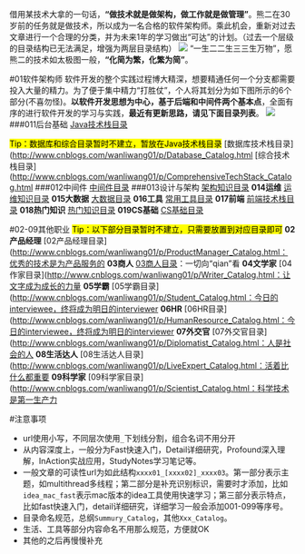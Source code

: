 借用某技术大拿的一句话，**“做技术就是做架构，做工作就是做管理”**。熊二在30岁前的任务就是做技术，所以成为一名合格的软件架构师。乘此机会，重新对过去文章进行一个合理的分类，并为未来1年的学习做出“可达”的计划。（过去一个层级的目录结构已无法满足，增强为两层目录结构）
![](http://images2017.cnblogs.com/blog/636325/201708/636325-20170807193341112-1658362109.png)
“一生二二生三三生万物”，愿熊二的技术如太极图一般，**“化简为繁，化繁为简”**。

#01软件架构师
软件开发的整个实践过程博大精深，想要精通任何一个分支都需要投入大量的精力。为了便于集中精力“打胜仗”，个人将其划分为如下图所示的6个部分(不喜勿怪)。**以软件开发思想为中心，基于后端和中间件两个基本点**，全面有序的进行软件开发的学习与实践，**最近有更新思路，请见下面目录列表**。
![](http://images2017.cnblogs.com/blog/636325/201708/636325-20170807193352627-583088541.png)
###011后台基础
[Java技术栈目录](http://www.cnblogs.com/wanliwang01/p/Java_Catalog.html)

<mark>Tip：数据库和综合目录暂时不建立，暂放在Java技术栈目录</mark>
[数据库技术栈目录](http://www.cnblogs.com/wanliwang01/p/Database_Catalog.html
[综合技术栈目录](http://www.cnblogs.com/wanliwang01/p/ComprehensiveTechStack_Catalog.html
###012中间件 
[中间件目录](http://www.cnblogs.com/wanliwang01/p/Middleware_Catalog.html)
###013设计与架构 
[架构知识目录](http://www.cnblogs.com/wanliwang01/p/Architect_Catalog.html)
**014运维** [运维知识目录](http://www.cnblogs.com/wanliwang01/p/DevOps_Catalog.html)
**015大数据** [大数据目录](http://www.cnblogs.com/wanliwang01/p/BigData_Catalog.html)
**016工具** [常用工具目录](http://www.cnblogs.com/wanliwang01/p/Tool_Catalog.html)
**017前端** [前端技术栈目录](http://www.cnblogs.com/wanliwang01/p/Frontend_Catalog.html)
**018热门知识** [热门知识目录](http://www.cnblogs.com/wanliwang01/p/HotPointTech_Catalog.html)
**019CS基础** [CS基础目录](http://www.cnblogs.com/wanliwang01/p/ComputerScience_Catalog.html)

#02-09其他职业
<mark>Tip：以下部分目录暂时不建立，只需要放置到对应目录即可</mark>
**02产品经理**  [02产品经理目录](http://www.cnblogs.com/wanliwang01/p/ProductManager_Catalog.html：优秀的技术是为产品服务的
**03商人**  [03商人目录](http://www.cnblogs.com/wanliwang01/p/Businessman_Catalog.htm)：一切向“qian”看
**04文学家**  [04作家目录](http://www.cnblogs.com/wanliwang01/p/Writer_Catalog.html：让文字成为成长的力量
**05学霸**  [05学霸目录](http://www.cnblogs.com/wanliwang01/p/Student_Catalog.html：今日的interviewee，终将成为明日的interviewer
**06HR**  [06HR目录](http://www.cnblogs.com/wanliwang01/p/HumanResource_Catalog.html：今日的interviewee，终将成为明日的interviewer
**07外交官**  [07外交官目录](http://www.cnblogs.com/wanliwang01/p/Diplomatist_Catalog.html：人是社会的人
**08生活达人**  [08生活达人目录](http://www.cnblogs.com/wanliwang01/p/LiveExpert_Catalog.html：活着比什么都重要
**09科学家**  [09科学家目录](http://www.cnblogs.com/wanliwang01/p/Scientist_Catalog.html：科学技术是第一生产力

#注意事项
* url使用小写，不同层次使用`_`下划线分割，组合名词不用分开
* 从内容深度上，一般分为Fast快速入门，Detail详细研究，Profound深入理解，InAction实战应用，StudyNotes学习笔记等。
* 一般文章的可读性url为如此结构`xxxx01_[xxxx02]_xxxx03`。第一部分表示主题，如multithread多线程；第二部分是补充识别标识，需要时才添加，比如`idea_mac_fast`表示mac版本的idea工具使用快速学习；第三部分表示特点，比如fast快速入门，detail详细研究，详细学习一般会添加001-099等序号。
* 目录命名规范，总纲`Summury_Catalog`，其他`Xxx_Catalog`。
* 生活、工具等部分内容命名不用那么规范，方便就OK
* 其他的之后再慢慢补充
